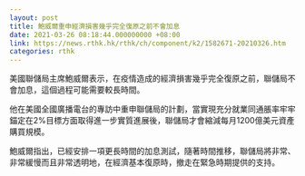 ```yaml
---
layout: post
title: 鮑威爾重申經濟損害幾乎完全復原之前不會加息
date: 2021-03-26 08:18:44.000000000 +08:00
link: https://news.rthk.hk/rthk/ch/component/k2/1582671-20210326.htm
categories: rthk
---
```


美國聯儲局主席鮑威爾表示，在疫情造成的經濟損害幾乎完全復原之前，聯儲局不會加息，這個過程可能需要較長時間。

他在美國全國廣播電台的專訪中重申聯儲局的計劃，當實現充分就業同通脹率牢牢錨定在2%目標方面取得進一步實質進展後，聯儲局才會縮減每月1200億美元資產購買規模。

鮑威爾指出，已經安排一項更長時間的加息測試，隨著時間推移，聯儲局將非常、非常緩慢而且非常透明地，在經濟基本復原時，撤走在緊急時期提供的支持。
